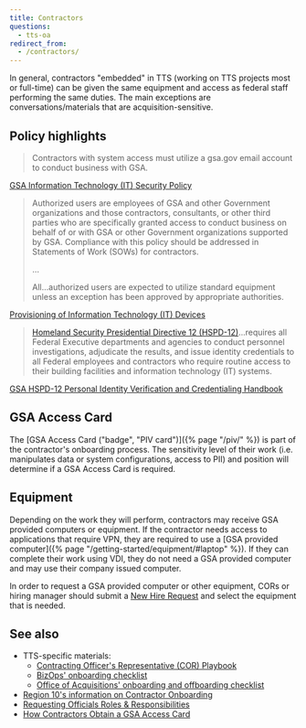```yaml
---
title: Contractors
questions:
  - tts-oa
redirect_from:
  - /contractors/
---
```


In general, contractors "embedded" in TTS (working on TTS projects most or
full-time) can be given the same equipment and access as federal staff
performing the same duties. The main exceptions are conversations/materials that
are acquisition-sensitive.

## Policy highlights

> Contractors with system access must utilize a gsa.gov email account to conduct
> business with GSA.

[GSA Information Technology (IT) Security Policy](https://www.gsa.gov/cdnstatic/CIO_2100.1J_CHGE_1_GSA_Information_Technology_%28IT%29_Security_Policy_%28Posted_Version_4-28-2016%29.pdf#page=65)

> Authorized users are employees of GSA and other Government organizations and
> those contractors, consultants, or other third parties who are specifically
> granted access to conduct business on behalf of or with GSA or other
> Government organizations supported by GSA. Compliance with this policy should
> be addressed in Statements of Work (SOWs) for contractors.
>
> …
>
> All…authorized users are expected to utilize standard equipment unless an
> exception has been approved by appropriate authorities.

[Provisioning of Information Technology (IT) Devices](<https://www.gsa.gov/directive/provisioning-of-information-technology-(it)-devices>)

> [Homeland Security Presidential Directive 12 (HSPD-12)](https://www.dhs.gov/homeland-security-presidential-directive-12)…requires
> all Federal Executive departments and agencies to conduct personnel
> investigations, adjudicate the results, and issue identity credentials to all
> Federal employees and contractors who require routine access to their building
> facilities and information technology (IT) systems.

[GSA HSPD-12 Personal Identity Verification and Credentialing Handbook](https://www.gsa.gov/cdnstatic/CIO_P_2181.1_Homeland_Security_Presidential_Directive-12_Personal_Identity_Verification_and_Credentialing_-_10-20-08%29_%28Revised_10-5-2015%29.pdf#page=5)

## GSA Access Card

The [GSA Access Card ("badge", "PIV card")]({% page "/piv/" %}) is part of the
contractor's onboarding process. The sensitivity level of their work (i.e.
manipulates data or system configurations, access to PII) and position will
determine if a GSA Access Card is required.

## Equipment

Depending on the work they will perform, contractors may receive GSA provided
computers or equipment. If the contractor needs access to applications that
require VPN, they are required to use a [GSA provided
computer]({% page "/getting-started/equipment/#laptop" %}). If they can complete
their work using VDI, they do not need a GSA provided computer and may use their
company issued computer.

In order to request a GSA provided computer or other equipment, CORs or hiring
manager should submit a
[New Hire Request](https://gsa.servicenowservices.com/sp?id=sc_cat_item_guide&sys_id=e671d1cbf8d8f000ce3de67bda527188&sysparm_category=3b29165b7cec0100a6e757fe35f45f6c)
and select the equipment that is needed.

## See also

- TTS-specific materials:
  - [Contracting Officer's Representative (COR) Playbook](https://docs.google.com/document/d/14xOFvIGwlG0Gbd52o1D4AyJ52RqzHpX91nfEYJKu5qQ/edit)
  - [BizOps' onboarding checklist](https://docs.google.com/spreadsheets/d/1w0WSTUT0l7q19mAI6c2QCIpCFs0Cei4eukaiiRBTbRA/edit#gid=710529923)
  - [Office of Acquisitions' onboarding and offboarding checklist](https://docs.google.com/spreadsheets/d/1-RHrM2K-oupQ-wdQp5dhU6M1UtbiM2fj9kY3fGikQSg/edit#gid=0)
- [Region 10's information on Contractor Onboarding](https://insite.gsa.gov/locations/region-10/about-us/regional-staff-offices/office-of-mission-assurance-oma/contractor-hspd12-processing/contractor-onboarding-oma-r10)
- [Requesting Officials Roles & Responsibilities](https://insite.gsa.gov/employee-resources/safety-and-security/background-investigation-access-card-process/requesting-officials-roles-responsibilities)
- [How Contractors Obtain a GSA Access Card](https://www.gsa.gov/technology/government-it-initiatives/identity-credentials-and-access-manage/how-contractors-obtain-a-gsa-access-card)
